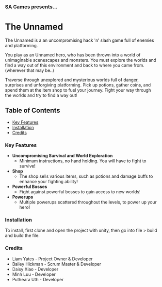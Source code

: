 ### SA Games presents...
# The Unnamed

The Unnamed is a an uncompromising hack 'n' slash game full of enemies and platforming.

You play as an Unnamed hero, who has been thrown into a world of unimaginable scenescapes and monsters.
You must explore the worlds and find a way out of this environment and back to where you came from. (wherever that may be..)

Traverse through unexplored and mysterious worlds full of danger, surprises and unforgiving platforming. Pick up potions, gather coins, and spend them at the item shop to fuel your journey. Fight your way through the worlds and try to find a way out!

## Table of Contents

  - [Key Features](#key-features)
  - [Installation](#installation)
  - [Credits](#credits)

### Key Features
* **Uncompromising Survival and World Exploration**
	* Minimum instructions, no hand holding. You will have to fight to survive!
* **Shop**
	* The shop sells various items, such as potions and damage buffs to enhance your fighting ability!
* **Powerful Bosses**
	* Fight against powerful bosses to gain access to new worlds!
* **Powerups**
  * Multiple powerups scattered throughout the levels, to power up your hero!

### Installation

To install, first clone and open the project with unity, then go into file > build and build the file.

### Credits

- Liam Yates - Project Owner & Developer  
- Bailey Hickman - Scrum Master & Developer  
- Daisy Xiao - Developer  
- Minh Luu - Developer  
- Putheara Uth - Developer  
